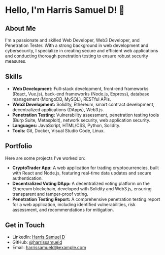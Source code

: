 # Hello, I'm Harris Samuel D! 👋

## About Me

I'm a passionate and skilled Web Developer, Web3 Developer, and Penetration Tester. With a strong background in web development and cybersecurity, I specialize in creating secure and efficient web applications and conducting thorough penetration testing to ensure robust security measures.

## Skills

- **Web Development:** Full-stack development, front-end frameworks (React, Vue.js), back-end frameworks (Node.js, Express), database management (MongoDB, MySQL), RESTful APIs.
- **Web3 Development:** Solidity, Ethereum, smart contract development, decentralized applications (DApps), Web3.js.
- **Penetration Testing:** Vulnerability assessment, penetration testing tools (Burp Suite, Metasploit), network security, web application security.
- **Languages:** JavaScript, HTML/CSS, Python, Solidity.
- **Tools:** Git, Docker, Visual Studio Code, Linux.

## Portfolio

Here are some projects I've worked on:

- **CryptoTrader App:** A web application for trading cryptocurrencies, built with React and Node.js, featuring real-time data updates and secure authentication.
- **Decentralized Voting DApp:** A decentralized voting platform on the Ethereum blockchain, developed with Solidity and Web3.js, ensuring transparent and tamper-proof voting.
- **Penetration Testing Report:** A comprehensive penetration testing report for a web application, including identified vulnerabilities, risk assessment, and recommendations for mitigation.

## Get in Touch

- LinkedIn: [Harris Samuel D](https://www.linkedin.com/in/harrissamueld/)
- GitHub: [@harrissamueld](https://github.com/harrissamueld)
- Email: harrissamueld@example.com
